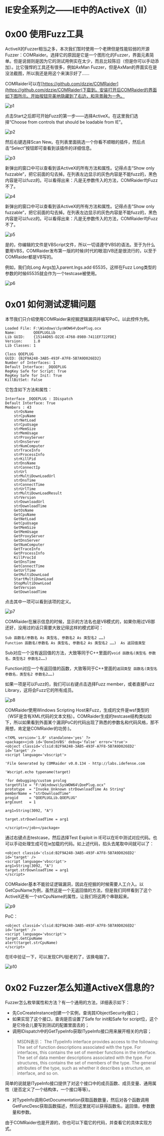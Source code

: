 # IE安全系列之——IE中的ActiveX（II）

0x00 使用Fuzz工具
=====

ActiveX的Fuzzer相当之多，本次我们暂时使用一个老牌但是性能较弱的开源Fuzzer：COMRaider。选择它的原因是它是一个图形化的Fuzzer，界面元素简单。但是说弱则是因为它的测试用例实在太少，而且比较陈旧（但是你可以手动添加）。比它强悍的工具还有很多，例如AxMan Fuzzer，但是AxMan的界面实在是没法截图，所以我还是用这个来演示好了……

COMRaider可以在[https://github.com/dzzie/COMRaider](https://github.com/dzzie/COMRaider)下载到。安装打开后COMRaider的界面如下图所示。开始按钮完美地隐藏到了右边，和背景融为一色。

![p1](http://drops.javaweb.org/uploads/images/50e6b21dab0e80f8c9688faceb60a450ba28c848.jpg)

点击Start之后即可开始Fuzz的第一步——选择ActiveX。在这里我们选择“Choose from controls that should be loadable from IE”。

![p2](http://drops.javaweb.org/uploads/images/c76e0f337782887d4c1acf91f051da5d4d73ab56.jpg)

然后右键选择Scan New。在列表里面挑选一个你看不顺眼的插件，然后点击“Select”按钮即可查看到该插件的详细信息。

![p3](http://drops.javaweb.org/uploads/images/41cee8618815847baa9f2538014143c94046d293.jpg)

新弹出的窗口中可以查看到该ActiveX的所有方法和属性。记得点击“Show only fuzzable”，把它前面的勾去掉。在列表左边显示的灰色内容是不能fuzz的，黑色内容是可以fuzz的。可以看得出来：凡是无参数传入的方法，COMRaider均Fuzz不了。

![p4](http://drops.javaweb.org/uploads/images/ad3b24eed655bbfe5b9920b6fa1fe3acd88c037a.jpg)

新弹出的窗口中可以查看到该ActiveX的所有方法和属性。记得点击“Show only fuzzable”，把它前面的勾去掉。在列表左边显示的灰色内容是不能fuzz的，黑色内容是可以fuzz的。可以看得出来：凡是无参数传入的方法，COMRaider均Fuzz不了。

![p5](http://drops.javaweb.org/uploads/images/1671e502cf41a3a12e04e028c725e42b24cd0a19.jpg)

是的，你编辑的文件是VBScript文件，所以一切请遵守VBS的语法。至于为什么要用VBS，COMRaider发布第一版的时候(时代的眼泪)VB还是很流行的，以至于COMRaider都是VB写的。

例如，我们向Long Args加入parent.lngs.add 65535，这样在Fuzz Long类型的参数的时候65535就会作为一个testcase被使用。

![p6](http://drops.javaweb.org/uploads/images/4f72dd76ae1e95f4ae96c6c69ef041130c97eb52.jpg)

0x01 如何测试逻辑问题
=====

本节我们只介绍使用COMRaider来挖掘逻辑漏洞并编写PoC。以此控件为例。

```
Loaded File: F:\Windows\SysWOW64\QoePlug.ocx
Name:        QOEPLUGLib
Lib GUID:    {15144D65-D22E-4768-8980-7411EF722FDE}
Version:     1.0
Lib Classes: 1  

Class QOEPLUG
GUID: {B2F9A248-3AB5-493F-A7F8-5B7A9D026ED2}
Number of Interfaces: 1
Default Interface: _DQOEPLUG
RegKey Safe for Script: True
RegKey Safe for Init: True
KillBitSet: False

```

它包含如下方法和属性：

```
Interface _DQOEPLUG : IDispatch
Default Interface: True
Members : 43
    strOsName
    strCpuName
    strNetLoad
    strCpuUsage
    strMemSize
    strMemUsage
    strProxyServer
    strDnsServer
    strNumComputer
    strTraceInfo
    strProcessInfo
    strKillPid
    strDnsName
    strConnectIp
    strUrl
    strMultiDownLoadUrl
    strDnsTime
    strConnectTime
    strUrlTime
    strMultiDownLoadResult
    strVersion
    strDownloadUrl
    strDownloadTime
    GetOsName
    GetCpuName
    GetNetLoad
    GetCpuUsage
    GetMemSize
    GetMemUsage
    GetProxyServer
    GetDnsServer
    GetNumComputer
    GetTraceInfo
    GetProcessInfo
    KillProcId
    GetDnsTime
    GetConnectTime
    GetUrlTime
    GetMultiDownLoad
    StartMultiDownLoad
    StopMultiDownLoad
    GetVersion
    GetDownloadTime

```

点击其中一项可以看到该项的定义。

![p7](http://drops.javaweb.org/uploads/images/7537b72d705511d4290a9b13dd042b07709d0dc0.jpg)

COMRaider在展示信息的时候，显示的方法名也是VB模式的，如果你用过VB那还好，没用过的话只需要大致记得这样的模式即可：

```
Sub 函数名(参数名 As 类型名, 参数名2 As 类型名2 ……) 
Function 函数名(参数名 As 类型名, 参数名2 As 类型名2 ……)  As 返回值类型

```

Sub对应一个没有返回值的方法，大致等同于C++里面的`void 函数名(类型名 参数名，类型名2 参数名2……)`

Function对应一个有返回值的函数，大致等同于C++里面的`返回类型 函数名(类型名 参数名，类型名2 参数名2……)`

如果一项是可以Fuzz的，我们可以右键点击选择Fuzz member，或者直接Fuzz Library，这将会Fuzz它的所有成员。

![p8](http://drops.javaweb.org/uploads/images/cf064693e986b9e50f8c67639639b47fe2d9c856.jpg)

COMRaider使用Windows Scripting Host来Fuzz，生成的文件是wsf类型的（WSF是含有XML代码的文本文档）。COMRaider生成的testcase结构类似如下，所以如果看到外面某个漏洞PoC的代码出现了熟悉的参数名和代码风格，那不用想，肯定是COMRaider的功劳:)。

```
<?XML version='1.0' standalone='yes' ?>
<package><job id='DoneInVBS' debug='false' error='true'>
<object classid='clsid:B2F9A248-3AB5-493F-A7F8-5B7A9D026ED2' id='target' />
<script language='vbscript'>    

'File Generated by COMRaider v0.0.134 - http://labs.idefense.com    

'Wscript.echo typename(target)  

'for debugging/custom prolog
targetFile = "F:\Windows\SysWOW64\QoePlug.ocx"
prototype  = "Invoke_Unknown strDownloadTime As String"
memberName = "strDownloadTime"
progid     = "QOEPLUGLib.QOEPLUG"
argCount   = 1  

arg1=String(3092, "A")  

target.strDownloadTime = arg1   

</script></job></package>

```

通过右键点击testcase，然后选择Test Exploit in IE可以在IE中测试对应代码。也可以手动处理生成可在ie加载的代码。如上述代码，掐头去尾取中间就可以了：

```
<object classid='clsid:B2F9A248-3AB5-493F-A7F8-5B7A9D026ED2' id='target' />
<script language='vbscript'>
arg1=String(3092, "A")
target.strDownloadTime = arg1
</script>

```

COMRaider基本不能验证逻辑漏洞，因此在挖掘的时候需要人工介入。以GetCpuName为例，虽然这是一个无返回值的方法，但是我们同样看到了这个ActiveX还有一个strCpuName的属性，让我们将这两个串联起来。

![p9](http://drops.javaweb.org/uploads/images/8aac13447e509f917324c78d23930f36e8771c6e.jpg)

PoC：

```
<object classid='clsid:B2F9A248-3AB5-493F-A7F8-5B7A9D026ED2' id='target' />
<script language='vbscript'>
target.GetCpuName
alert(target.strCpuName)
</script>

```

在IE中验证一下，可以发现CPU挺老的了，该换电脑了。

![p10](http://drops.javaweb.org/uploads/images/39d3629797530ef3ff9e1bdfc20203d504dcbad0.jpg)

0x02 Fuzzer怎么知道ActiveX信息的?
=====

Fuzzer怎么枚举属性和方法？有一个通用的方法，详细表示如下：

*   先CoCreateInstance创建一个实例，查询其IObjectSecurity接口；
*   如果实现了这个接口，查询是否设置了Safe for init和Safe for script位，这个是它待会儿要写到测试的配置里面去的；
*   调用IDispatch中的GetTypeInfo获取ITypeInfo接口用来展开相关的内容；

> MSDN表示： The ITypeInfo interface provides access to the following: The set of function descriptions associated with the type. For interfaces, this contains the set of member functions in the interface. The set of data member descriptions associated with the type. For structures, this contains the set of members of the type. The general attributes of the type, such as whether it describes a structure, an interface, and so on.

简单的说就是ITypeInfo接口提供了对这个接口中的成员函数、成员变量、通用属性（是否定义了一个结构体，一个接口等等）。

*   对TypeInfo调用GetDocumentation获取函数数量，然后对各个函数调用GetFuncDesc获取函数描述，然后这里就可以获得函数名，返回值，参数数量和参数。

由于COMRaider也是开源的，你也可以下载它的代码，并查看它的具体实现方式。